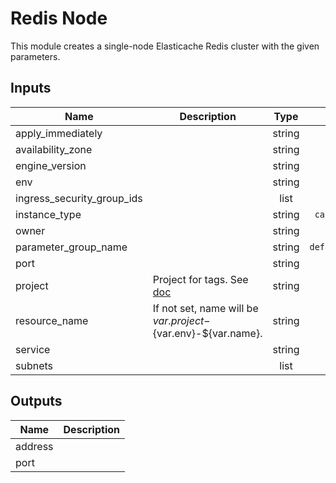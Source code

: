 # Redis Node

This module creates a single-node Elasticache Redis cluster with the given
parameters.

<!-- START -->

## Inputs

| Name | Description | Type | Default | Required |
|------|-------------|:----:|:-----:|:-----:|
| apply_immediately |  | string | `true` | no |
| availability_zone |  | string | - | yes |
| engine_version |  | string | `4.0.10` | no |
| env |  | string | - | yes |
| ingress_security_group_ids |  | list | - | yes |
| instance_type |  | string | `cache.m4.large` | no |
| owner |  | string | - | yes |
| parameter_group_name |  | string | `default.redis3.2` | no |
| port |  | string | `6379` | no |
| project | Project for tags. See [doc](../README.md#consistent-tagging) | string | - | yes |
| resource_name | If not set, name will be ${var.project}-${var.env}-${var.name}. | string | `` | no |
| service |  | string | `redis` | no |
| subnets |  | list | - | yes |

## Outputs

| Name | Description |
|------|-------------|
| address |  |
| port |  |

<!-- END -->
